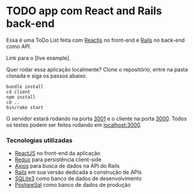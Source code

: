 # TODO app com React and Rails back-end

Essa é uma ToDo List feita com [Reactjs](https://reactjs.org/) no front-end e [Rails](http://rubyonrails.org/) no back-end como API.

Link para o [live example].

Quer rodar essa aplicação localmente? Clone o repositório, entre na pasta clonada e siga os passos abaixo.

    bundle install
    cd client
    npm install
    cd ..
    bin/rake start
    
O servidor estará rodando na porta [3001](http://localhost:3001/) e o cliente na porta [3000](http://localhost:3000/). Todos os testes podem ser feitos rodando em [localhost:3000](http://localhost:3000/).

### Tecnologias utilizadas

* [ReactJS](https://reactjs.org/) no front-end da aplicação
* [Redux](https://redux.js.org/) para persistência client-side
* [Axios](https://github.com/axios/axios) para busca de dados na API do Rails
* [Rails](http://rubyonrails.org/) em sua versão dedicada a construção de APIs
* [SQLite3](https://www.sqlite.org/) como banco de dados de desenvolvimento
* [PostgreSql](https://www.postgresql.org/?&) como banco de dados de produção